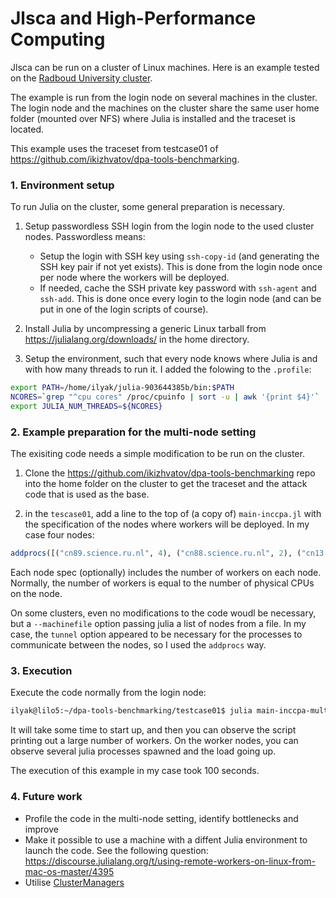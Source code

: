 # Jlsca and High-Performance Computing

Jlsca can be run on a cluster of Linux machines. Here is an example tested on the [Radboud University cluster](http://wiki.science.ru.nl/cncz/index.php?title=Hardware_servers&setlang=en#.5BReken-.5D.5BCompute_.5Dservers.2Fclusters).

The example is run from the login node on several machines in the cluster. The login node and the machines on the cluster share the same user home folder (mounted over NFS) where Julia is installed and the traceset is located.

This example uses the traceset from testcase01 of https://github.com/ikizhvatov/dpa-tools-benchmarking.

### 1. Environment setup

To run Julia on the cluster, some general preparation is necessary.

1. Setup passwordless SSH login from the login node to the used cluster nodes. Passwordless means:

    * Setup the login with SSH key using `ssh-copy-id` (and generating the SSH key pair if not yet exists). This is done from the login node once per node where the workers will be deployed.
    * If needed, cache the SSH private key password with `ssh-agent` and `ssh-add`. This is done once every login to the login node (and can be put in one of the login scripts of course).

2. Install Julia by uncompressing a generic Linux tarball from https://julialang.org/downloads/ in the home directory. 

3. Setup the environment, such that every node knows where Julia is and with how many threads to run it. I added the folowing to the `.profile`:

```bash
export PATH=/home/ilyak/julia-903644385b/bin:$PATH
NCORES=`grep "^cpu cores" /proc/cpuinfo | sort -u | awk '{print $4}'`
export JULIA_NUM_THREADS=${NCORES}
```

### 2. Example preparation for the multi-node setting

The exisiting code needs a simple modification to be run on the cluster.

1. Clone the https://github.com/ikizhvatov/dpa-tools-benchmarking repo into the home folder on the cluster to get the traceset and the attack code that is used as the base.

2. in the `tescase01`, add a line to the top of (a copy of) `main-inccpa.jl` with the specification of the nodes where workers will be deployed. In my case four nodes:

```julia
addprocs([("cn89.science.ru.nl", 4), ("cn88.science.ru.nl", 2), ("cn13.science.ru.nl", 2), ("cn99.science.ru.nl", 2)]; tunnel=true)
```

Each node spec (optionally) includes the number of workers on each node. Normally, the number of workers is equal to the number of physical CPUs on the node.

On some clusters, even no modifications to the code woudl be necessary, but a `--machinefile` option passing julia a list of nodes from a file. In my case, the `tunnel` option appeared to be necessary for the processes to communicate between the nodes, so I used the `addprocs` way.

### 3. Execution

Execute the code normally from the login node:

```bash
ilyak@lilo5:~/dpa-tools-benchmarking/testcase01$ julia main-inccpa-multinode.jl aes128_sb_ciph_deadbeefcafebabe1122334455667788.trs
```

It will take some time to start up, and then you can observe the script printing out a large number of workers. On the worker nodes, you can observe several julia processes spawned and the load going up.

The execution of this example in my case took 100 seconds.

### 4. Future work

* Profile the code in the multi-node setting, identify bottlenecks and improve
* Make it possible to use a machine with a diffent Julia environment to launch the code. See the following question: https://discourse.julialang.org/t/using-remote-workers-on-linux-from-mac-os-master/4395
* Utilise [ClusterManagers](https://github.com/JuliaParallel/ClusterManagers.jl)
